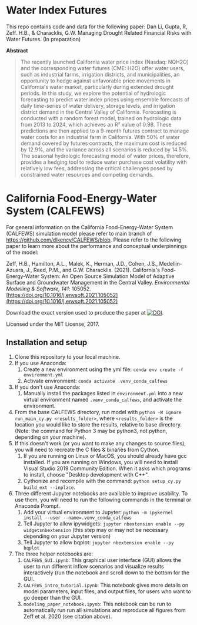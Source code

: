 # Water Index Futures
This repo contains code and data for the following paper:
Dan Li, Gupta, R, Zeff. H.B., & Characklis, G.W.
Managing Drought Related Financial Risks with Water Futures. (In preparation)

**Abstract**
>The recently launched California water price index (Nasdaq: NQH2O) and the corresponding water futures (CME: H2O) offer water users, such as industrial farms, irrigation districts, and municipalities, an opportunity to hedge against unfavorable price movements in California's water market, particularly during extended drought periods. In this study, we explore the potential of hydrologic forecasting to predict water index prices using ensemble forecasts of daily time-series of water delivery, storage levels, and irrigation district demand in the Central Valley of California. Forecasting is conducted with a random forest model, trained on hydrologic data from 2013 to 2024, which achieves an R² value of 0.98. These predictions are then applied to a 9-month futures contract to manage water costs for an industrial farm in California. With 50% of water demand covered by futures contracts, the maximum cost is reduced by 12.9%, and the variance across all scenarios is reduced by 14.5%. The seasonal hydrologic forecasting model of water prices, therefore, provides a hedging tool to reduce water purchase cost volatility with relatively low fees, addressing the critical challenges posed by constrained water resources and competing demands.

# California Food-Energy-Water System (CALFEWS)
For general information on the California Food-Energy-Water System (CALFEWS) simulation model please refer to main branch of https://github.com/dlkency/CALFEWS/blob.
Please refer to the following paper to learn more about the performance and conceptual underpinnings of the model:

Zeff, H.B., Hamilton, A.L., Malek, K., Herman, J.D., Cohen, J.S., Medellin-Azuara, J., Reed, P.M., and G.W. Characklis. (2021). California's Food-Energy-Water System: An Open Source Simulation Model of Adaptive Surface and Groundwater Management in the Central Valley. *Environmental Modelling & Software, 141*: 105052. [https://doi.org/10.1016/j.envsoft.2021.105052](https://doi.org/10.1016/j.envsoft.2021.105052) 

Download the exact version used to produce the paper at [![DOI](https://zenodo.org/badge/DOI/10.5281/zenodo.4091708.svg)](https://doi.org/10.5281/zenodo.4091708).

Licensed under the MIT License, 2017.

## Installation and setup
1. Clone this repository to your local machine.
1. If you use Anaconda:
    1. Create a new environment using the yml file: ``conda env create -f environment.yml``
    1. Activate environment: ``conda activate .venv_conda_calfews``
1. If you don't use Anaconda:
    1. Manually install the packages listed in ``environment.yml`` into a new virtual environment named ``.venv_conda_calfews``, and activate the environment.
1. From the base CALFEWS directory, run model with ``python -W ignore run_main_cy.py <results_folder>``, where ``<results_folder>`` is the location you would like to store the results, relative to base directory. (Note: the command for Python 3 may be python3, not python, depending on your machine).
1. If this doesn't work (or you want to make any changes to source files), you will need to recreate the C files & binaries from Cython. 
    1. If you are running on Linux or MacOS, you should already have gcc installed. If you are running on Windows, you will need to install Visual Studio 2019 Community Edition. When it asks which programs to install, choose "Desktop development with C++".
    1. Cythonize and recompile with the command: ``python setup_cy.py build_ext --inplace``.
1. Three different Jupyter notebooks are available to improve usability. To use them, you will need to run the following commands in the terminal or Anaconda Prompt.
    1. Add your virtual environment to Jupyter: ``python -m ipykernel install --user --name=.venv_conda_calfews``
    1. Tell Jupyter to allow ipywidgets: ``jupyter nbextension enable --py widgetsnbextension`` (this step may or may not be necessary depending on your Jupyter version)
    1. Tell Jupyter to allow bqplot: ``jupyter nbextension enable --py bqplot``
1. The three helper notebooks are:
    1. ``CALFEWS_GUI.ipynb``: This graphical user interface (GUI) allows the user to run different inflow scenarios and visualize results interactively (run the notebook and scroll down to the bottom for the GUI.
    1. ``CALFEWS_intro_tutorial.ipynb``: This notebook gives more details on model parameters, input files, and output files, for users who want to go deeper than the GUI.
    1. ``modeling_paper_notebook.ipynb``: This notebook can be run to automatically run run all simulations and reproduce all figures from Zeff et al. 2020 (see citation above).
